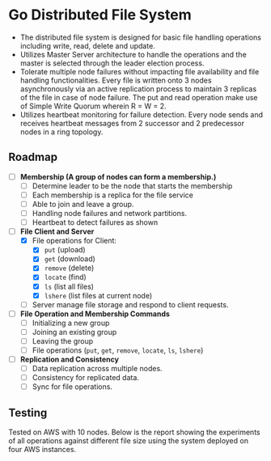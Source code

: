 # Go Distributed File System

- The distributed file system is designed for basic file handling operations including write, read, delete and update. 
- Utilizes Master Server architecture to handle the operations and the master is selected through the leader election process. 
- Tolerate multiple node failures without impacting file availability and file handling functionalities. Every file is written onto 3 nodes asynchronously via an active replication process to maintain 3 replicas of the file in case of node failure. The put and read operation make use of Simple Write Quorum wherein R = W = 2. 
- Utilizes heartbeat monitoring for failure detection. Every node sends and receives heartbeat messages from 2 successor and 2 predecessor nodes in a ring topology.

## Roadmap

- [ ] **Membership (A group of nodes can form a membership.)**
  - [ ] Determine leader to be the node that starts the membership
  - [ ] Each membership is a replica for the file service
  - [ ] Able to join and leave a group.
  - [ ] Handling node failures and network partitions.
  - [ ] Heartbeat to detect failures as shown

- [ ] **File Client and Server**
  - [x] File operations for Client:
    - [x] `put` (upload)
    - [x] `get` (download)
    - [x] `remove` (delete)
    - [x] `locate` (find)
    - [x] `ls` (list all files)
    - [x] `lshere` (list files at current node)
  - [ ] Server manage file storage and respond to client requests.

- [ ] **File Operation and Membership Commands**
    - [ ] Initializing a new group
    - [ ] Joining an existing group
    - [ ] Leaving the group
    - [ ] File operations (`put`, `get`, `remove`, `locate`, `ls`, `lshere`)

- [ ] **Replication and Consistency**
  - [ ] Data replication across multiple nodes.
  - [ ] Consistency for replicated data.
  - [ ] Sync for file operations.

## Testing
Tested on AWS with 10 nodes. Below is the report showing the experiments of all operations against different file size using the system deployed on four AWS instances.
